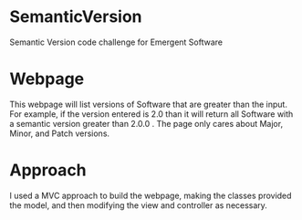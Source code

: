 # SemanticVersion
Semantic Version code challenge for Emergent Software


# Webpage
This webpage will list versions of Software that are greater than the input.  For example, if the version entered is 2.0
than it will return all Software with a semantic version greater than 2.0.0 .
The page only cares about Major, Minor, and Patch versions.

# Approach
I used a MVC approach to build the webpage, making the classes provided the model, and then modifying the view and controller as necessary.
